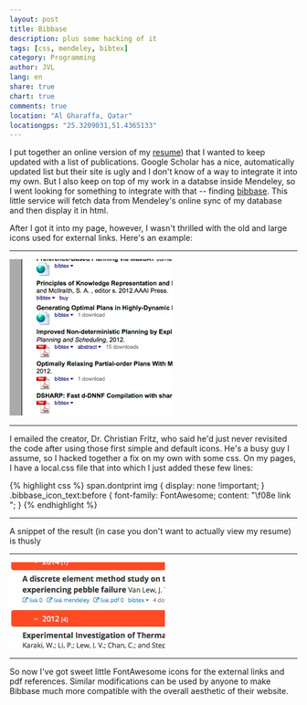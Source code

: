 ```yaml
---
layout: post
title: Bibbase
description: plus some hacking of it
tags: [css, mendeley, bibtex]
category: Programming
author: JVL
lang: en
share: true
chart: true
comments: true
location: "Al Gharaffa, Qatar"
locationgps: "25.3209031,51.4365133"
---
```

I put together an online version of my [resume](http://jon.vanlew.net/cv/index.php)) that I wanted to keep updated with a list of publications. Google Scholar has a nice, automatically updated list but their site is ugly and I don't know of a way to integrate it into my own. But I also keep on top of my work in a databse inside Mendeley, so I went looking for something to integrate with that -- finding [bibbase](http://www.bibbase.org). This little service will fetch data from Mendeley's online sync of my database and then display it in html. 

After I got it into my page, however, I wasn't thrilled with the old and large icons used for external links. Here's an example:

- - - - -

![Ugly default icons in bibbase](/images/ugly-bibbase-icons.jpg)

- - - - -

I emailed the creator, Dr. Christian Fritz, who said he'd just never revisited the code after using those first simple and default icons. He's a busy guy I assume, so I hacked together a fix on my own with some css. On my pages, I have a local.css file that into which I just added these few lines:

{% highlight css %}
span.dontprint img {
display: none !important;
}
.bibbase_icon_text:before {
    font-family: FontAwesome;
    content: "\f08e  link ";
}
{% endhighlight %}
- - - - -	

A snippet of the result (in case you don't want to actually view my resume) is thusly

- - - - -

![pretty custom icons in bibbase](/images/pretty-bibbase-icons.jpg)

- - - - -

So now I've got sweet little FontAwesome icons for the external links and pdf references. Similar modifications can be used by anyone to make Bibbase much more compatible with the overall aesthetic of their website. 
